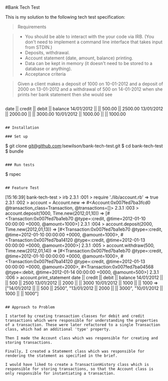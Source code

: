 #Bank Tech Test

This is my solution to the following tech test specification:

> Requirements

> * You should be able to interact with the your code via IRB. (You don't need to implement a command line interface that takes input from STDIN.)
> * Deposits, withdrawal.
> * Account statement (date, amount, balance) printing.
> * Data can be kept in memory (it doesn't need to be stored to a database or anything).
> * Acceptance criteria

> Given a client makes a deposit of 1000 on 10-01-2012 and a deposit of 2000 on 13-01-2012 and a withdrawal of 500 on 14-01-2012 when she prints her bank statement then she would see

>```
date || credit || debit || balance
14/01/2012 || || 500.00 || 2500.00
13/01/2012 || 2000.00 || || 3000.00
10/01/2012 || 1000.00 || || 1000.00
```

## Installation

### Set up
```
$ git clone git@github.com:lsewilson/bank-tech-test.git
$ cd bank-tech-test
$ bundle
```

### Run tests
```
$ rspec
```

## Feature Test

```
[15:16:39] bank-tech-test > irb
2.3.1 :001 > require './lib/account.rb'
 => true
2.3.1 :002 > account = Account.new
 => #<Account:0x007fed7ba3fcd0 @transaction_class=Transaction, @transactions=[]>
2.3.1 :003 > account.deposit(1000, Time.new(2012,01,10))
 => [#<Transaction:0x007fed7ba1eb70 @type=:credit, @time=2012-01-10 00:00:00 +0000, @amount=1000>]
2.3.1 :004 > account.deposit(2000, Time.new(2012,01,13))
 => [#<Transaction:0x007fed7ba1eb70 @type=:credit, @time=2012-01-10 00:00:00 +0000, @amount=1000>, #<Transaction:0x007fed7ba14120 @type=:credit, @time=2012-01-13 00:00:00 +0000, @amount=2000>]
2.3.1 :005 > account.withdraw(500, Time.new(2012,01,14))
 => [#<Transaction:0x007fed7ba1eb70 @type=:credit, @time=2012-01-10 00:00:00 +0000, @amount=1000>, #<Transaction:0x007fed7ba14120 @type=:credit, @time=2012-01-13 00:00:00 +0000, @amount=2000>, #<Transaction:0x007fed7ba04568 @type=:debit, @time=2012-01-14 00:00:00 +0000, @amount=500>]
2.3.1 :006 > account.print_statement
date || credit || debit || balance
14/01/2012 || || 500 || 2500
13/01/2012 || 2000 || || 3000
10/01/2012 || 1000 || || 1000
 => ["14/01/2012 || || 500 || 2500", "13/01/2012 || 2000 || || 3000", "10/01/2012 || 1000 || || 1000"]
```

## Approach to Problem

I started by creating transaction classes for debit and credit transactions which were responsible for understanding the properties of a transaction. These were later refactored to a single Transaction class, which had an additional 'type' property.

Then I made the Account class which was responsible for creating and storing transactions.  

Finally, I created a Statement class which was responsible for rendering the statement as specified in the brief.

I would have liked to create a TransactionHistory class which is responsible for storing transactions, so that the Account class is only responsible for instantiating a transaction.
